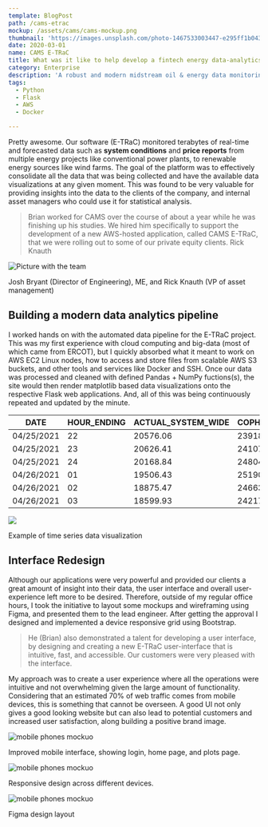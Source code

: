 ```yaml
---
template: BlogPost
path: /cams-etrac
mockup: /assets/cams/cams-mockup.png
thumbnail: 'https://images.unsplash.com/photo-1467533003447-e295ff1b0435?ixid=MXwxMjA3fDB8MHxwaG90by1wYWdlfHx8fGVufDB8fHw%3D&ixlib=rb-1.2.1&auto=format&fit=crop&w=1650&q=80'
date: 2020-03-01
name: CAMS E-TRaC
title: What was it like to help develop a fintech energy data-analytics SaaS? 
category: Enterprise
description: 'A robust and modern midstream oil & energy data monitoring web-app. Built with Python on AWS.'
tags:
  - Python
  - Flask
  - AWS
  - Docker

---
```


Pretty awesome. Our software (E-TRaC) monitored terabytes of real-time and forecasted data such as **system conditions** and **price reports** from multiple energy projects like conventional power plants, to renewable energy sources like wind farms. The goal of the platform was to effectively consolidate all the data that was being collected and have the available data visualizations at any given moment. This was found to be very valuable for providing insights into the data to the clients of the company, and internal asset managers who could use it for statistical analysis.

> Brian worked for CAMS over the course of about a year while he was finishing up his studies. We hired him specifically to support the development of a new AWS-hosted application, called CAMS E-TRaC, that we were rolling out to some of our private equity clients. Rick Knauth

![Picture with the team](/assets/cams/a32be449-5f55-430d-a39d-d8d8ea13400b.jpeg)
<figcaption>Josh Bryant (Director of Engineering), ME, and Rick Knauth (VP of asset management)</figcaption>

## Building a modern data analytics pipeline

I worked hands on with the automated data pipeline for the E-TRaC project. This was my first experience with cloud computing and big-data (most of which came from ERCOT), but I quickly absorbed what it meant to work on AWS EC2 Linux nodes, how to access and store files from scalable AWS S3 buckets, and other tools and services like Docker and SSH. Once our data was processed and cleaned with defined Pandas + NumPy fuctions(s), the site would then render matplotlib based data visualizations onto the respective Flask web applications. And, all of this was being continuously repeated and updated by the minute.

|DATE | HOUR_ENDING | ACTUAL\_SYSTEM\_WIDE |COPHSL\_SYSTEM\_WIDE |STWPF\_SYSTEM\_WIDE |WGRPP\_SYSTEM\_WIDE |ACTUAL\_LZ\_SOUTH\_HOUSTON |
|-|-|-|-|-|-|-|
04/25/2021    | 22          | 20576.06           |23918.5             |23762.5           |19763             |4654.09                 |
04/25/2021    | 23          | 20626.41           |24107.9             |24507.2           |20369.2           |4689.46                 |
04/25/2021    | 24          | 20168.84           |24804.1             |24229             |20057.2           |4638.93                 |
04/26/2021    | 01          | 19506.43           |25190.6             |23964.6           |19937.9           |4589.61                 |
04/26/2021    | 02          | 18875.47           |24663.8             |23850.8           |19960.2           |4489.86                 |
04/26/2021    | 03          | 18599.93           |24217               |23879.8           |19954.3           |4500.74                 |

![](/assets/cams/rtmLmp.png)
<figcaption>Example of time series data visualization</figcaption>

## Interface Redesign

Although our applications were very powerful and provided our clients a great amount of insight into their data, the user interface and overall user-experience left more to be desired. Therefore, outside of my regular office hours, I took the initiative to layout some mockups and wireframing using Figma, and presented them to the lead engineer. After getting the approval I designed and implemented a device responsive grid using Bootstrap. 

> He (Brian) also demonstrated a talent for developing a user interface, by designing and creating a new E-TRaC user-interface that is intuitive, fast, and accessible.  Our customers were very pleased with the interface.

My approach was to create a user experience where all the operations were intuitive and not overwhelming given the large amount of functionality. Considering that an estimated 70% of web traffic comes from mobile devices, this is something that cannot be overseen. A good UI not only gives a good looking website but can also lead to potential customers and increased user satisfaction, along building a positive brand image.

![mobile phones mockuo](/assets/cams/cams-phones.png)
<figcaption>Improved mobile interface, showing login, home page, and plots page.</figcaption>

![mobile phones mockuo](/assets/cams/cams-all-devices.png)
<figcaption>Responsive design across different devices.</figcaption>

![mobile phones mockuo](/assets/cams/figma.png)
<figcaption>Figma design layout</figcaption>

